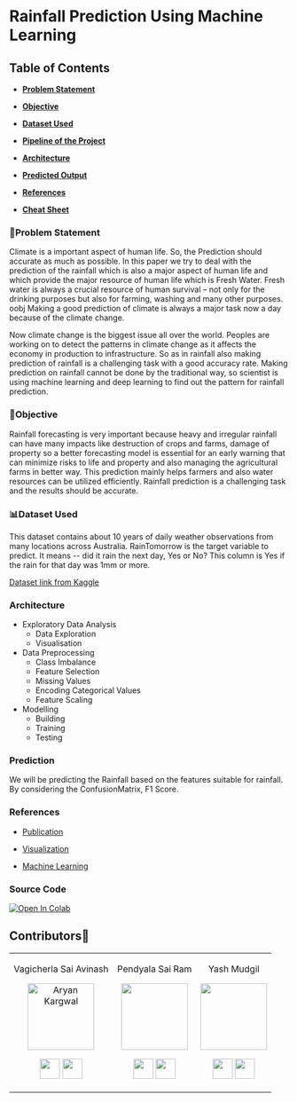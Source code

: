 # Rainfall Prediction Using Machine Learning

## Table of Contents
* **[Problem Statement](#problem-statement)**

* **[Objective](#objective)**

* **[Dataset Used](#dataset-used)**

* **[Pipeline of the Project](Project%20Pipeline/Pipeline.md)**

* **[Architecture](#architecture)**

* **[Predicted Output](#prediction)**

* **[References](#references)**

* **[Cheat Sheet](Cheat%20Sheet/Cheat%20Sheet.md)**

### 🤔Problem Statement
Climate is a important aspect of human life. So, the Prediction should accurate as much as possible. In this paper we try to deal with the prediction of the rainfall which is also a major aspect of human life and which provide the major resource of human life which is Fresh Water. Fresh water is always a crucial resource of human survival – not only for the drinking purposes but also for farming, washing and many other purposes.
oobj
Making a good prediction of climate is always a major task now a day because of the climate change.

Now climate change is the biggest issue all over the world. Peoples are working on to detect the patterns in climate change as it affects the economy in production to infrastructure. So as in rainfall also making prediction of rainfall is a challenging task with a good accuracy rate. Making prediction on rainfall cannot be done by the traditional way, so scientist is using machine learning and deep learning to find out the pattern for rainfall prediction.

### 🎯Objective
Rainfall forecasting is very important because heavy and irregular rainfall can have many impacts like destruction of crops and farms, damage of property so a better forecasting model is essential for an early warning that can minimize risks to life and property and also managing the agricultural farms in better way. This prediction mainly helps farmers and also water resources can be utilized efficiently. Rainfall prediction is a challenging task and the results should be accurate.

### 📊Dataset Used
This dataset contains about 10 years of daily weather observations from many locations across Australia.
RainTomorrow is the target variable to predict. It means -- did it rain the next day, Yes or No? This column is Yes if the rain for that day was 1mm or more.

[Dataset link from Kaggle](https://www.kaggle.com/jsphyg/weather-dataset-rattle-package)

### Architecture
* Exploratory Data Analysis
    * Data Exploration
    * Visualisation
* Data Preprocessing
    * Class Imbalance 
    * Feature Selection
    * Missing Values
    * Encoding Categorical Values
    * Feature Scaling
* Modelling
    * Building 
    * Training
    * Testing 

### Prediction
We will be predicting the Rainfall based on the features suitable for rainfall. By considering the ConfusionMatrix, F1 Score. 

### References
* [Publication](https://www.researchgate.net/publication/336914968_Predicting_Rainfall_using_Machine_Learning_Techniques)

* [Visualization](https://github.com/mwaskom/seaborn)

* [Machine Learning](https://github.com/eriklindernoren/ML-From-Scratch)

### Source Code
[![Open In Colab](https://colab.research.google.com/assets/colab-badge.svg)](https://colab.research.google.com/drive/1WveSSKVtiLCBHAjI_mJ184g-4TzXtqRb#scrollTo=lVGDyO7QYIBy)

## Contributors🤝 

<table>
<tr align="center">
<td>

Vagicherla Sai Avinash

<p align="center">
<img src = "https://user-images.githubusercontent.com/76832424/140940372-bff31373-ad70-4788-a8a6-d71138cf8e6e.jpg"  height="120" alt="Aryan Kargwal">
</p>
<p align="center">
<a href = "https://github.com/SaiAvinash2002"><img src = "http://www.iconninja.com/files/241/825/211/round-collaboration-social-github-code-circle-network-icon.svg" width="36" height = "36"/></a>
<a href = "https://www.linkedin.com/in/vagicherla-sai-avinash-066037199/">
<img src = "http://www.iconninja.com/files/863/607/751/network-linkedin-social-connection-circular-circle-media-icon.svg" width="36" height="36"/>
</a>
</p>
</td>

<td>

Pendyala Sai Ram

<p align="center">
<img src = "https://static.thenounproject.com/png/17241-200.png"  height="120" >
</p>
<p align="center">
<a href = "https://github.com"><img src = "http://www.iconninja.com/files/241/825/211/round-collaboration-social-github-code-circle-network-icon.svg" width="36" height = "36"/></a>
<a href = "https://www.linkedin.com">
<img src = "http://www.iconninja.com/files/863/607/751/network-linkedin-social-connection-circular-circle-media-icon.svg" width="36" height="36"/>
</a>
</p>
</td>
   
 <td>

Yash Mudgil

<p align="center">
<img src = "https://avatars.githubusercontent.com/u/52819045?s=400&u=2422373922de3bf509260caad2de5f02d36e1ef8&v=4"  height="120">
</p>
<p align="center">
<a href = "https://github.com/yashmudgil"><img src = "http://www.iconninja.com/files/241/825/211/round-collaboration-social-github-code-circle-network-icon.svg" width="36" height = "36"/></a>
<a href = "https://www.linkedin.com/in/yash-mudgil-84966a18b/">
<img src = "http://www.iconninja.com/files/863/607/751/network-linkedin-social-connection-circular-circle-media-icon.svg" width="36" height="36"/>
</a>
</p>
</td>
</table>
